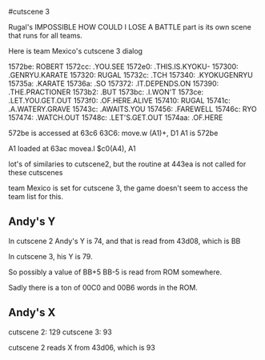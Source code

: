 #cutscene 3

Rugal's IMPOSSIBLE HOW COULD I LOSE A BATTLE part is its own scene that runs for all teams.

Here is team Mexico's cutscene 3 dialog

1572be: ROBERT
1572cc: .YOU.SEE
1572e0: .THIS.IS.KYOKU-
157300: .GENRYU.KARATE
157320: RUGAL
15732c: .TCH
157340: .KYOKUGENRYU
15735a: .KARATE
15736a: .SO
157372: .IT.DEPENDS.ON
157390: .THE.PRACTIONER
1573b2: .BUT
1573bc: .I.WON'T
1573ce: .LET.YOU.GET.OUT
1573f0: .OF.HERE.ALIVE
157410: RUGAL
15741c: .A.WATERY.GRAVE
15743c: .AWAITS.YOU
157456: .FAREWELL
15746c: RYO
157474: .WATCH.OUT
15748c: .LET'S.GET.OUT
1574aa: .OF.HERE

572be is accessed at 63c6
63C6: move.w (A1)+, D1
A1 is 572be

A1 loaded at 63ac
movea.l $c0(A4), A1

lot's of similaries to cutscene2, but the routine at 443ea is not called for these cutscenes

team Mexico is set for cutscene 3, the game doesn't seem to access the team list for this.

## Andy's Y

In cutscene 2 Andy's Y is 74, and that is read from 43d08, which is BB

In cutscene 3, his Y is 79.

So possibly a value of BB+5 BB-5 is read from ROM somewhere.

Sadly there is a ton of 00C0 and 00B6 words in the ROM.

## Andy's X

cutscene 2: 129
cutscene 3: 93

cutscene 2 reads X from 43d06, which is 93
